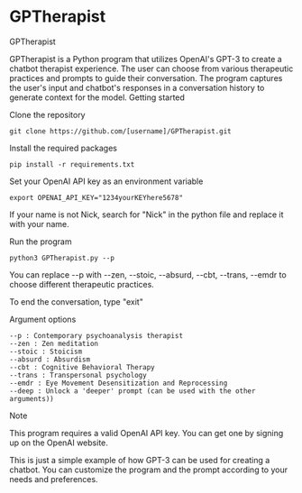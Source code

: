 # GPTherapist
GPTherapist

GPTherapist is a Python program that utilizes OpenAI's GPT-3 to create a chatbot therapist experience. The user can choose from various therapeutic practices and prompts to guide their conversation. The program captures the user's input and chatbot's responses in a conversation history to generate context for the model.
Getting started

Clone the repository

    git clone https://github.com/[username]/GPTherapist.git

Install the required packages

    pip install -r requirements.txt

Set your OpenAI API key as an environment variable

    export OPENAI_API_KEY="1234yourKEYhere5678"

If your name is not Nick, search for "Nick" in the python file and replace it with your name.

Run the program

    python3 GPTherapist.py --p 

You can replace --p with --zen, --stoic, --absurd, --cbt, --trans, --emdr to choose different therapeutic practices.

To end the conversation, type "exit"

Argument options

    --p : Contemporary psychoanalysis therapist
    --zen : Zen meditation
    --stoic : Stoicism
    --absurd : Absurdism
    --cbt : Cognitive Behavioral Therapy
    --trans : Transpersonal psychology
    --emdr : Eye Movement Desensitization and Reprocessing
    --deep : Unlock a 'deeper' prompt (can be used with the other arguments))

Note

This program requires a valid OpenAI API key. You can get one by signing up on the OpenAI website.

This is just a simple example of how GPT-3 can be used for creating a chatbot. You can customize the program and the prompt according to your needs and preferences.